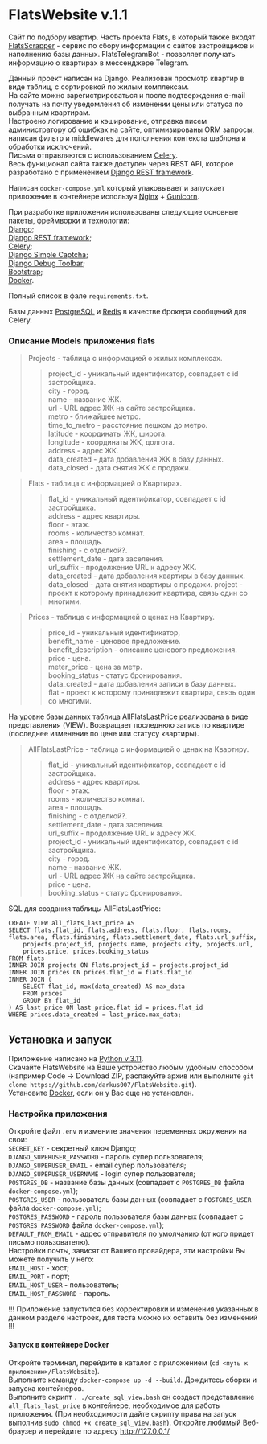 # FlatsWebsite v.1.1
Сайт по подбору квартир. Часть проекта Flats, в который также входят [FlatsScrapper](https://github.com/darkus007/FlatsScrapper) - сервис по сбору информации с сайтов застройщиков и наполнению базы данных.
FlatsTelegramBot - позволяет получать информацию о квартирах в мессенджере Telegram.

Данный проект написан на Django. Реализован просмотр квартир в виде таблиц, с сортировкой по жилым комплексам. \
На сайте можно зарегистрироваться и после подтверждения e-mail получать на почту уведомления об изменении цены или статуса 
по выбранным квартирам. \
Настроено логирование и кэширование, отправка писем администратору об ошибках на сайте, оптимизированы ORM запросы, 
написан фильтр и middlewares для пополнения контекста шаблона и обработки исключений. \
Письма отправляются с использованием [Celery](https://docs.celeryq.dev/en/stable/). \
Весь функционал сайта также доступен через REST API, которое разработано с применением [Django REST framework](https://www.django-rest-framework.org).

Написан `docker-compose.yml` который упаковывает и запускает приложение в контейнере используя [Nginx](https://nginx.org/ru/) + [Gunicorn](https://gunicorn.org/).

При разработке приложения использованы следующие основные пакеты, фреймворки и технологии: \
[Django](https://pypi.org/project/Django/); \
[Django REST framework](https://www.django-rest-framework.org); \
[Celery](https://docs.celeryq.dev/en/stable/); \
[Django Simple Captcha](https://pypi.org/project/django-simple-captcha/); \
[Django Debug Toolbar](https://pypi.org/project/django-debug-toolbar/); \
[Bootstrap](https://bootstrap-4.ru/); \
[Docker](https://www.docker.com/).

Полный список в фале `requirements.txt`.

Базы данных [PostgreSQL](https://www.postgresql.org/) и [Redis](https://redis.io/) в качестве брокера сообщений для Celery.

### Описание Models приложения flats
> Projects - таблица с информацией о жилых комплексах.
>> project_id - уникальный идентификатор, совпадает с id застройщика.\
>> city - город.\
>> name - название ЖК.\
>> url - URL адрес ЖК на сайте застройщика.\
>> metro - ближайшее метро.\
>> time_to_metro - расстояние пешком до метро.\
>> latitude - координаты ЖК, широта.\
>> longitude - координаты ЖК, долгота.\
>> address - адрес ЖК.\
>> data_created - дата добавления ЖК в базу данных.\
>> data_closed - дата снятия ЖК с продажи.

> Flats - таблица с информацией о Квартирах.
>> flat_id - уникальный идентификатор, совпадает с id застройщика.\
>> address - адрес квартиры.\
>> floor - этаж.\
>> rooms - количество комнат.\
>> area - площадь.\
>> finishing - с отделкой?.\
>> settlement_date - дата заселения.\
>> url_suffix - продолжение URL к адресу ЖК.\
>> data_created - дата добавления квартиры в базу данных.\
>> data_closed - дата снятия квартиры с продажи.
>> project - проект к которому принадлежит квартира, связь один со многими.

> Prices - таблица с информацией о ценах на Квартиру.
>> price_id - уникальный идентификатор, \
>> benefit_name - ценовое предложение.\
>> benefit_description - описание ценового предложения.\
>> price - цена.\
>> meter_price - цена за метр.\
>> booking_status - статус бронирования.\
>> data_created - дата добавления записи в базу данных.\
>> flat - проект к которому принадлежит квартира, связь один со многими.

На уровне базы данных таблица AllFlatsLastPrice реализована в виде представления (VIEW).
Возвращает последнюю запись по квартире (последнее изменение по цене или статусу квартиры).
> AllFlatsLastPrice - таблица с информацией о ценах на Квартиру.
>> flat_id - уникальный идентификатор, совпадает с id застройщика.\
>> address - адрес квартиры.\
>> floor - этаж.\
>> rooms - количество комнат.\
>> area - площадь.\
>> finishing - с отделкой?.\
>> settlement_date - дата заселения.\
>> url_suffix - продолжение URL к адресу ЖК.\
>> project_id - уникальный идентификатор, совпадает с id застройщика.\
>> city - город.\
>> name - название ЖК.\
>> url - URL адрес ЖК на сайте застройщика.\
>> price - цена.\
>> booking_status - статус бронирования.

SQL для создания таблицы AllFlatsLastPrice:
```
CREATE VIEW all_flats_last_price AS
SELECT flats.flat_id, flats.address, flats.floor, flats.rooms, flats.area, flats.finishing, flats.settlement_date, flats.url_suffix,
	projects.project_id, projects.name, projects.city, projects.url,
	prices.price, prices.booking_status
FROM flats
INNER JOIN projects ON flats.project_id = projects.project_id
INNER JOIN prices ON prices.flat_id = flats.flat_id
INNER JOIN (
	SELECT flat_id, max(data_created) AS max_data
	FROM prices
	GROUP BY flat_id
) AS last_price ON last_price.flat_id = prices.flat_id
WHERE prices.data_created = last_price.max_data;
```


## Установка и запуск
Приложение написано на [Python v.3.11](https://www.python.org). \
Скачайте FlatsWebsite на Ваше устройство любым удобным способом (например Code -> Download ZIP, распакуйте архив 
или выполните `git clone https://github.com/darkus007/FlatsWebsite.git`). \
Установите [Docker](https://www.docker.com/), если он у Вас еще не установлен.

### Настройка приложения

Откройте файл `.env` и измените значения переменных окружения на свои: \
`SECRET_KEY` - секретный ключ Django; \
`DJANGO_SUPERUSER_PASSWORD` - пароль супер пользователя; \
`DJANGO_SUPERUSER_EMAIL` - email супер пользователя; \
`DJANGO_SUPERUSER_USERNAME` - login супер пользователя; \
`POSTGRES_DB` - название базы данных (совпадает с `POSTGRES_DB` файла `docker-compose.yml`); \
`POSTGRES_USER` - пользователь базы данных (совпадает с `POSTGRES_USER` файла `docker-compose.yml`); \
`POSTGRES_PASSWORD` - пароль пользователя базы данных (совпадает с `POSTGRES_PASSWORD` файла `docker-compose.yml`); \
`DEFAULT_FROM_EMAIL` - адрес отправителя по умолчанию (от кого придет письмо пользователю). \
Настройки почты, зависят от Вашего провайдера, эти настройки Вы можете получить у него: \
`EMAIL_HOST` - хост; \
`EMAIL_PORT` - порт; \
`EMAIL_HOST_USER` - пользователь; \
`EMAIL_HOST_PASSWORD` - пароль.

!!! Приложение запустится без корректировки и изменения указанных в данном разделе настроек, для теста можно их оставить без изменений !!!

#### Запуск в контейнере Docker
Откройте терминал, перейдите в каталог с приложением (`cd <путь к приложению>/FlatsWebsite`). \
Выполните команду `docker-compose up -d --build`. Дождитесь сборки и запуска контейнеров. \
Выполните скрипт `. ./create_sql_view.bash` он создаст представление `all_flats_last_price` в контейнере, необходимое для работы приложения.
(При необходимости дайте скрипту права на запуск выполнив `sudo chmod +x create_sql_view.bash`).
Откройте любимый Веб-браузер и перейдите по адресу http://127.0.0.1/
